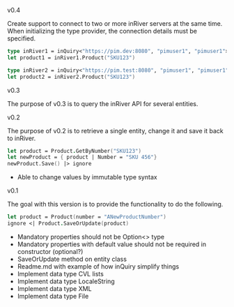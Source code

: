v0.4

Create support to connect to two or more inRiver servers at the same time. When initializing
the type provider, the connection details must be specified.

```fsharp
type inRiver1 = inQuiry<"https://pim.dev:8080", "pimuser1", "pimuser1">
let product1 = inRiver1.Product("SKU123")

type inRiver2 = inQuiry<"https://pim.test:8080", "pimuser1", "pimuser1">
let product2 = inRiver2.Product("SKU123")
```

v0.3

The purpose of v0.3 is to query the inRiver API for several entities.

v0.2

The purpose of v0.2 is to retrieve a single entity, change it and save it back to inRiver.

```fsharp
let product = Product.GetByNumber("SKU123")
let newProduct = { product | Number = "SKU 456"}
newProduct.Save() |> ignore
```

* Able to change values by immutable type syntax

v0.1

The goal with this version is to provide the functionality to do the following.

```fsharp
let product = Product(number = "ANewProductNumber")
ignore <| Product.SaveOrUpdate(product)
```

* Mandatory properties should not be Option<> type
* Mandatory properties with default value should not be required in constructor (optional?)
* SaveOrUpdate method on entity class
* Readme.md with example of how inQuiry simplify things
* Implement data type CVL lists
* Implement data type LocaleString
* Implement data type XML
* Implement data type File